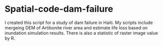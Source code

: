 # Spatial-code-dam-failure
I created this script for a study of dam failure in Haiti. My scripts include mergeing DEM of Artibonite river area and estimate life loss based on inundation simulation results. 
There is also a statistic of raster image value by R.


